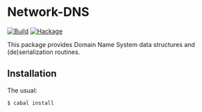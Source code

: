 Network-DNS
===========

[![Build](https://github.com/mvv/network-dns/actions/workflows/ci.yml/badge.svg)](https://github.com/mvv/network-dns/actions/workflows/ci.yml) [![Hackage](https://img.shields.io/hackage/v/network-dns.svg)](http://hackage.haskell.org/package/network-dns)

This package provides Domain Name System data structures and (de)serialization
routines.

Installation
------------
The usual:

	$ cabal install

